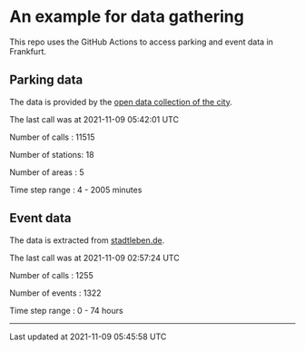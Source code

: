 # An example for data gathering

This repo uses the GitHub Actions to access parking and event data in Frankfurt.

## Parking data
The data is provided by the [open data collection of the city](https://www.offenedaten.frankfurt.de/).

The last call was at 2021-11-09 05:42:01 UTC

Number of calls   : 11515

Number of stations:    18

Number of areas   :     5

Time step range   :     4 -  2005 minutes


## Event data
The data is extracted from [stadtleben.de](https://stadtleben.de/frankfurt/).

The last call was at 2021-11-09 02:57:24 UTC

Number of calls   : 1255

Number of events  : 1322

Time step range   :    0 -   74 hours


----

Last updated at 2021-11-09 05:45:58 UTC

